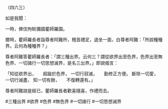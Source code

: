 （四六三）

如是我聞：

一時，佛住拘睒彌國瞿師羅園。

爾時，瞿師羅長者詣尊者阿難所，稽首禮足，退坐一面，白尊者阿難：「所說種種界。云何為種種界？」

尊者阿難答瞿師羅長者：「謂三種出界。云何三？謂從欲界出至色界，色界出至無色界、一切諸行一切思想滅界，是名三出界。」即說偈言：

「知從欲界出，　　超踰於色界，
一切行寂滅，　　勤修正方便。
斷除一切愛，　　一切行滅盡，
知一切有餘，　　不復轉還有。」

尊者阿難說是經已，瞿師羅長者歡喜隨喜，作禮而去。





#三種出界
#欲界
#色界
#無色界
#一切諸行
#一切思想滅界
